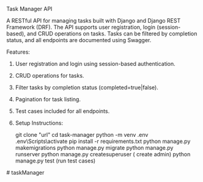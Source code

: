 Task Manager API

A RESTful API for managing tasks built with Django and Django REST Framework (DRF).
The API supports user registration, login (session-based), and CRUD operations on tasks. 
Tasks can be filtered by completion status, and all endpoints are documented using Swagger.

Features:
1. User registration and login using session-based authentication.

2. CRUD operations for tasks.

3. Filter tasks by completion status (completed=true|false).

4. Pagination for task listing.

5. Test cases included for all endpoints.

6. Setup Instructions:

    git clone "url"
    cd task-manager
    python -m venv .env
    .env\Scripts\activate
    pip install -r requirements.txt
    python manage.py makemigrations
    python manage.py migrate
    python manage.py runserver
    python manage.py createsuperuser ( create admin)
    python manage.py test (run test cases)




#   t a s k M a n a g e r  
 